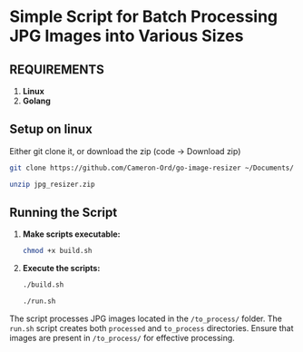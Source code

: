 
# Simple Script for Batch Processing JPG Images into Various Sizes

## REQUIREMENTS
1. **Linux**
2. **Golang**

## Setup on linux
Either git clone it, or download the zip (code -> Download zip)
```bash
git clone https://github.com/Cameron-Ord/go-image-resizer ~/Documents/
```

```bash
unzip jpg_resizer.zip
```

## Running the Script

1. **Make scripts executable:**
   ```bash
   chmod +x build.sh
   ```

2. **Execute the scripts:**
   ```bash
   ./build.sh
   ```
   ```bash
   ./run.sh
   ```

The script processes JPG images located in the `/to_process/` folder. The `run.sh` script creates both `processed` and `to_process` directories. Ensure that images are present in `/to_process/` for effective processing.
